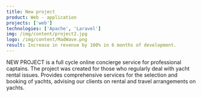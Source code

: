 ```yaml
---
title: New project
product: Web - application
projects: ['web']
technologies: ['Apache', 'Laravel']
img: /img/content/project2.jpg
logo: /img/content/MadWave.png
result: Increase in revenue by 100% in 6 months of development.
---
```


NEW PROJECT is a full cycle online concierge service for professional captains. The project was created for those who
regularly deal with yacht rental issues. Provides comprehensive services for the selection and booking of yachts,
advising our clients on rental and travel arrangements on yachts.